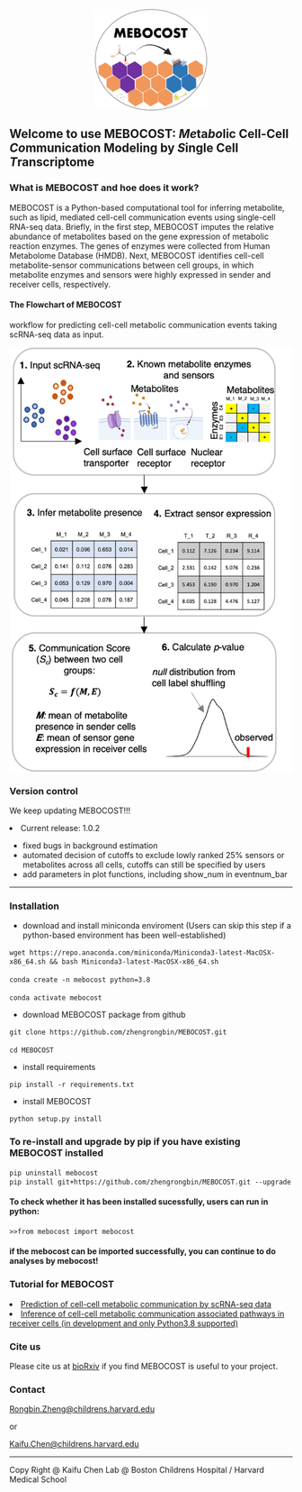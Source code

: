 <img src="./images/mebocost_logo.png" width="200" height="180" style='margin-left: auto; margin-right: auto;display: block;'></img>

## Welcome to use MEBOCOST: <I>Me</I>ta<I>bo</I>lic Cell-Cell <I>Co</I>mmunication Modeling by <I>S</I>ingle Cell <I>T</I>ranscriptome

### What is MEBOCOST and hoe does it work?
<p>MEBOCOST is a Python-based computational tool for inferring metabolite, such as lipid, mediated cell-cell communication events using single-cell RNA-seq data. Briefly, in the first step, MEBOCOST imputes the relative abundance of metabolites based on the gene expression of metabolic reaction enzymes. The genes of enzymes were collected from Human Metabolome Database (HMDB). Next, MEBOCOST identifies cell-cell metabolite-sensor communications between cell groups, in which metabolite enzymes and sensors were highly expressed in sender and receiver cells, respectively.</p>

#### The Flowchart of MEBOCOST
<p>workflow for predicting cell-cell metabolic communication events taking scRNA-seq data as input.</p>
<img src='./images/mebocost_flowchart.png' style='margin-left: auto; margin-right: auto;display: block;'></img>

### Version control
<p>We keep updating MEBOCOST!!!</p>
<li>Current release: 1.0.2</li>

- fixed bugs in background estimation
- automated decision of cutoffs to exclude lowly ranked 25% sensors or metabolites across all cells, cutoffs can still be specified by users
- add parameters in plot functions, including show_num in eventnum_bar

<hr>

### Installation
* download and install miniconda enviroment (Users can skip this step if a python-based environment has been well-established)
```{bash}
wget https://repo.anaconda.com/miniconda/Miniconda3-latest-MacOSX-x86_64.sh && bash Miniconda3-latest-MacOSX-x86_64.sh

conda create -n mebocost python=3.8

conda activate mebocost
```
* download MEBOCOST package from github
```{bash}
git clone https://github.com/zhengrongbin/MEBOCOST.git

cd MEBOCOST
```
* install requirements
```{bash}
pip install -r requirements.txt
```
* install MEBOCOST
```{bash}
python setup.py install
```

### To re-install and upgrade by pip if you have existing MEBOCOST installed
```
pip uninstall mebocost
pip install git+https://github.com/zhengrongbin/MEBOCOST.git --upgrade
```


#### To check whether it has been installed sucessfully, users can run in python:
```{python}
>>from mebocost import mebocost
```
#### if the mebocost can be imported successfully, you can continue to do analyses by mebocost!

### Tutorial for MEBOCOST

<li><a href='./Demo_Communication_Prediction.ipynb' target='_blank'>Prediction of cell-cell metabolic communication by scRNA-seq data</a></li>
<li><a href='./Demo_Pathway_Inference.ipynb' target='_blank'>Inference of cell-cell metabolic communication associated pathways in receiver cells (in development and only Python3.8 supported)</a></li>

### Cite us
<p>Please cite us at <a href='https://www.biorxiv.org/content/10.1101/2022.05.30.494067v1' target='_blank'>bioRxiv</a> if you find MEBOCOST is useful to your project.</p>

### Contact
Rongbin.Zheng@childrens.harvard.edu

or

Kaifu.Chen@childrens.harvard.edu

<hr>
Copy Right @ Kaifu Chen Lab @ Boston Childrens Hospital / Harvard Medical School
